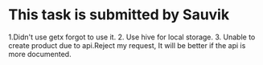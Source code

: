 # This task is submitted by Sauvik

1.Didn't use getx forgot to use it. 
2. Use hive for local storage.
3. Unable to create product due to api.Reject my request, It will be better if the api is more documented. 
